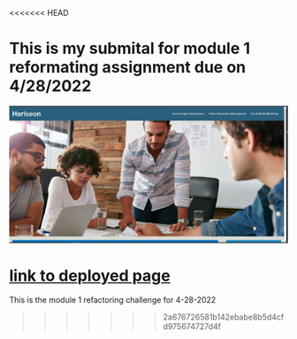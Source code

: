 <<<<<<< HEAD
# This is my submital for module 1 reformating assignment due on 4/28/2022

![screenshot](./screenshot/Capture.PNG)

[link to deployed page](https://caseysmiller.github.io/4-28-challenge/)
=======
This is the module 1 refactoring challenge for 4-28-2022
>>>>>>> 2a676726581b142ebabe8b5d4cfd975674727d4f
